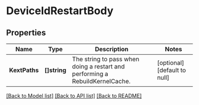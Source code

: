 # DeviceIdRestartBody

## Properties
Name | Type | Description | Notes
------------ | ------------- | ------------- | -------------
**KextPaths** | **[]string** | The string to pass when doing a restart and performing a RebuildKernelCache. | [optional] [default to null]

[[Back to Model list]](../README.md#documentation-for-models) [[Back to API list]](../README.md#documentation-for-api-endpoints) [[Back to README]](../README.md)

